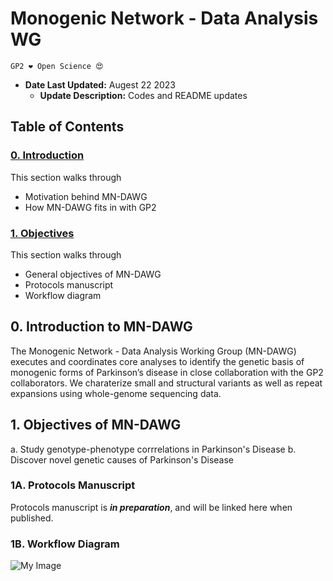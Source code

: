 # Monogenic Network - Data Analysis WG

`GP2 ❤️ Open Science 😍`

 - **Date Last Updated:** Augest 22 2023
    - **Update Description:** Codes and README updates

## Table of Contents
### [0. Introduction](#0)
This section walks through
- Motivation behind MN-DAWG
- How MN-DAWG fits in with GP2

### [1. Objectives](#1)
This section walks through 
- General objectives of MN-DAWG 
- Protocols manuscript 
- Workflow diagram 


<a id="0"></a>
## 0. Introduction to MN-DAWG
The Monogenic Network - Data Analysis Working Group (MN-DAWG) executes and coordinates core analyses to identify the genetic basis of monogenic forms of Parkinson’s disease in close collaboration with the GP2 collaborators. We charaterize small and structural variants as well as repeat expansions using whole-genome sequencing data.

<a id="1"></a>
## 1. Objectives of MN-DAWG
a. Study genotype-phenotype corrrelations in Parkinson's Disease 
b. Discover novel genetic causes of Parkinson's Disease 

### 1A. Protocols Manuscript 
Protocols manuscript is ***in preparation***, and will be linked here when published.

### 1B. Workflow Diagram 
![My Image](https://github.com/zihhuafang/GP2-WorkingGroups/blob/main/MN-DAWG-Monogenic-Data-Analysis/image/GP2%20workflow.png)


